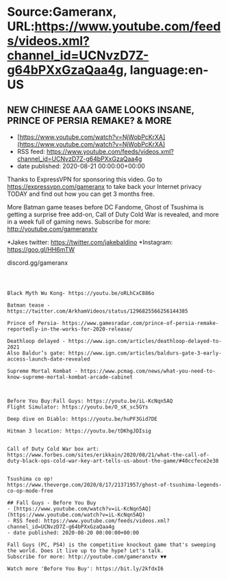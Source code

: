 # Source:Gameranx, URL:https://www.youtube.com/feeds/videos.xml?channel_id=UCNvzD7Z-g64bPXxGzaQaa4g, language:en-US

## NEW CHINESE AAA GAME LOOKS INSANE, PRINCE OF PERSIA REMAKE? & MORE
 - [https://www.youtube.com/watch?v=NjWobPcKrXA](https://www.youtube.com/watch?v=NjWobPcKrXA)
 - RSS feed: https://www.youtube.com/feeds/videos.xml?channel_id=UCNvzD7Z-g64bPXxGzaQaa4g
 - date published: 2020-08-21 00:00:00+00:00

Thanks to ExpressVPN for sponsoring this video. Go to https://expressvpn.com/gameranx to take back your Internet privacy TODAY and find out how you can get 3 months free.

More Batman game teases before DC Fandome, Ghost of Tsushima is getting a surprise free add-on, Call of Duty Cold War is revealed, and more in a week full of gaming news.
Subscribe for more: http://youtube.com/gameranxtv 

*Jakes twitter: https://twitter.com/jakebaldino 
*Instagram: https://goo.gl/HH6mTW 


 discord.gg/gameranx 




 ~~~~STORIES~~~~



Black Myth Wu Kong- https://youtu.be/oRLhCxC886o

Batman tease - https://twitter.com/ArkhamVideos/status/1296825566256144385

Prince of Persia- https://www.gamesradar.com/prince-of-persia-remake-reportedly-in-the-works-for-2020-release/

Deathloop delayed - https://www.ign.com/articles/deathloop-delayed-to-2021
Also Baldur’s gate: https://www.ign.com/articles/baldurs-gate-3-early-access-launch-date-revealed

Supreme Mortal Kombat - https://www.pcmag.com/news/what-you-need-to-know-supreme-mortal-kombat-arcade-cabinet



Before You Buy:Fall Guys: https://youtu.be/iL-KcNqn5AQ
Flight Simulator: https://youtu.be/O_sK_sc5GYs

Deep dive on Diablo: https://youtu.be/huPF3Gid7DE

Hitman 3 location: https://youtu.be/tDKhgJDIsig


Call of Duty Cold War box art: https://www.forbes.com/sites/erikkain/2020/08/21/what-the-call-of-duty-black-ops-cold-war-key-art-tells-us-about-the-game/#40ccfece2e38


Tsushima co op!
https://www.theverge.com/2020/8/17/21371957/ghost-of-tsushima-legends-co-op-mode-free

## Fall Guys - Before You Buy
 - [https://www.youtube.com/watch?v=iL-KcNqn5AQ](https://www.youtube.com/watch?v=iL-KcNqn5AQ)
 - RSS feed: https://www.youtube.com/feeds/videos.xml?channel_id=UCNvzD7Z-g64bPXxGzaQaa4g
 - date published: 2020-08-20 00:00:00+00:00

Fall Guys (PC, PS4) is the competitive knockout game that's sweeping the world. Does it live up to the hype? Let's talk.
Subscribe for more: http://youtube.com/gameranxtv ▼▼

Watch more 'Before You Buy': https://bit.ly/2kfdxI6

